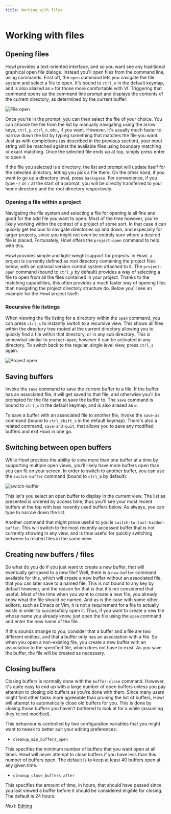 ```yaml
---
title: Working with files
---
```


# Working with files

## Opening files

Howl provides a text-oriented interface, and so you want see any traditional
graphical open file dialogs. Instead you'll open files from the command line,
using commands. First off, the `open` command lets you navigate the file system
and select a file to open. It's bound to `ctrl_o` in the default keymap, and is
also aliased as `e` for those more comfortable with VI. Triggering that command
opens up the command line prompt and displays the contents of the current
directory, as determined by the current buffer:

![File open](/images/doc/file-open.png)

Once you're in the prompt, you  can then select the file of your choice. You can
choose the file from the list by manually navigating using the arrow keys,
`ctrl_p`, `ctrl_n`, etc., if you want. However, it's usually much faster to
narrow down the list by typing something that matches the file you want. Just as
with completions (as described in the [previous](completions.html) section),
your input string will be matched against the available files using boundary
matching or exact matching. Once the selected file ends up at top, simply press
enter to open it.

If the file you selected is a directory, the list and prompt will update itself
for the selected directory, letting you pick a file there. On the other hand, if
you want to go up a directory level, press `backspace`. For convenience, if you
type `~/` or `/` at the start of a prompt, you will be directly transferred to
your home directory and the root directory respectively.

### Opening a file within a project

Navigating the file system and selecting a file for opening is all fine and good
for the odd file you want to open. Most of the time however, you're likely
working within the context of a project of some sort. In that case it can
quickly get tedious to navigate directories up and down, and especially for
larger projects, since you might not even be entirely sure where a desired file
is placed. Fortunately, Howl offers the `project-open` command to help with
this.

Howl provides simple and light-weight support for projects. In Howl, a project
is currently defined as root directory containing the project files below, with
an optional version control system attached to it. The `project-open` command
(bound to `ctrl_p` by default) provides a way of selecting a file to open from
all the files contained in your project. Thanks to the matching capabilities,
this often provides a much faster way of opening files than navigating the
project directory structure do. Below you'll see an example for the Howl project
itself:

### Recursive file listings

When viewing the file listing for a directory within the `open` command, you can
press `ctrl_s` to instantly switch to a recursive view. This shows all files
within the directory tree rooted at the current directory allowing you to
quickly find a file within that directory, or in any sub directory. This is
somewhat similar to `project-open`, however it can be activated in any
directory. To switch back to the regular, single level view, press `ctrl_s`
again.

![Project open](/images/doc/project-open.png)

## Saving buffers

Invoke the `save` command to save the current buffer to a file. If the buffer
has an associated file, it will get saved to that file, and otherwise you'll be
prompted for the file name to save the buffer to. The `save` command is bound to
`ctrl_s` in the default keymap, and is also aliased as `w`.

To save a buffer with an associated file to another file, invoke the `save-as`
command (bound to `ctrl_shift_s` in the default keymap). There's also a related
command, `save-and-quit`, that allows you to save any modified buffers and exit
Howl in one go.

## Switching between open buffers

While Howl provides the ability to view more than one buffer at a time by
supporting multiple open views, you'll likely have more buffers open than you
can fit on your screen. In order to switch to another buffer, you can use the
`switch-buffer` command (bound to `ctrl_b` by default):

![switch-buffer](/images/doc/switch-buffer.png)

This let's you select an open buffer to display in the current view. The list as
presented is ordered by access time, thus you'll see your most recent buffers at
the top with less recently used buffers below. As always, you can type to narrow
down the list.

Another command that might prove useful to you is
`switch-to-last-hidden-buffer`. This will switch to the most recently accessed
buffer that is not currently showing in any view, and is thus useful for quickly
switching between to related files in the same view.

## Creating new buffers / files

So what do you do if you just want to create a new buffer, that will eventually
get saved to a new file? Well, there is a `new-buffer` command available for
this, which will create a new buffer without an associated file, that you can
later save to a named file. This is not bound to any key by default however, and
the reason for that is that it's not considered that useful. Most of the time
when you want to create a new file, you already know what the file should be
named. And as is the case with some other editors, such as Emacs or Vim, it is
not a requirement for a file to actually exists in order to successfully open
it. Thus, if you want to create a new file whose name you already know, just
open the file using the `open` command and enter the new name of the file.

If this sounds strange to you, consider that a buffer and a file are two
different entities, and that a buffer only has an association with a file. So
when you open a non-existing file, you create a new buffer with an association
to the specified file, which does not have to exist. As you save the buffer, the
file will be created as necessary.

## Closing buffers

Closing buffers is normally done with the `buffer-close` command. However, it's
quite easy to end up with a large number of open buffers unless you pay
attention to closing old buffers as you're done with them. Since many users
might find other tasks more agreeable than pruning the list of buffers, Howl
will attempt to automatically close old buffers for you. This is done by closing
those buffers you haven't bothered to look at for a while (assuming they're not
modified).

This behaviour is controlled by two configuration variables that you might want
to tweak to better suit your editing preferences:

- `cleanup_min_buffers_open`

This specifies the minimum number of buffers that you want open at all times.
Howl will never attempt to close buffers if you have less than this number of
buffers open. The default is to keep at least 40 buffers open at any given time.

- `cleanup_close_buffers_after`

This specifies the amount of time, in hours, that should have passed since you
last viewed a buffer before it should be considered eligible for closing. The
default is 24 hours.

*Next*: [Editing](editing.html)

